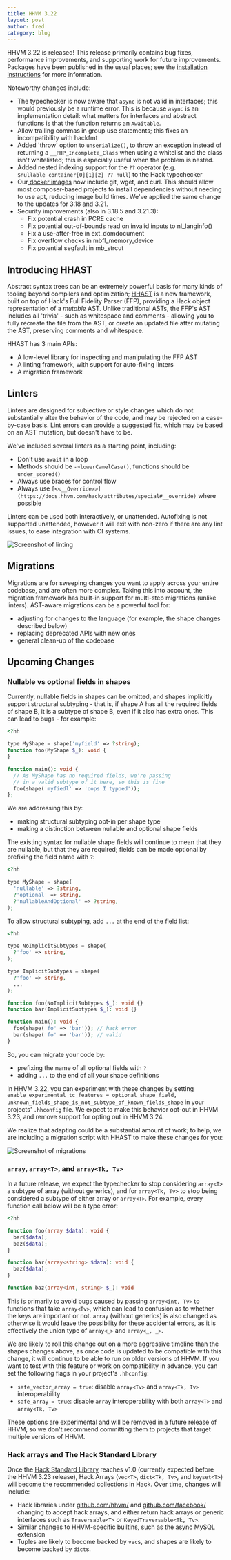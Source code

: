 ```yaml
---
title: HHVM 3.22
layout: post
author: fred
category: blog
---
```


HHVM 3.22 is released! This release primarily contains bug fixes, performance improvements, and supporting work for future improvements. Packages have been published in the usual places; see the [installation instructions](https://docs.hhvm.com/hhvm/installation/introduction) for more information.

<!--truncate-->

Noteworthy changes include:

* The typechecker is now aware that `async` is not valid in interfaces; this would previously be a runtime error. This is because `async` is an implementation detail: what matters for interfaces and abstract functions is that the function returns an `Awaitable`.
* Allow trailing commas in group use statements; this fixes an incompatibility with hackfmt
* Added 'throw' option to `unserialize()`, to throw an exception instead of returning a `__PHP_Incomplete_Class` when using a whitelist and the class isn't whitelisted; this is especially useful when the problem is nested.
* Added nested indexing support for the `??` operator (e.g. `$nullable_container[0][1][2] ?? null`) to the Hack typechecker
* Our[ docker images](https://hub.docker.com/r/hhvm/) now include git, wget, and curl. This should allow most composer-based projects to install dependencies without needing to use apt, reducing image build times. We've applied the same change to the updates for 3.18 and 3.21.
* Security improvements (also in 3.18.5 and 3.21.3):
    * Fix potential crash in PCRE cache
    * Fix potential out-of-bounds read on invalid inputs to nl_langinfo()
    * Fix a use-after-free in ext_domdocument
    * Fix overflow checks in mbfl_memory_device
    * Fix potential segfault in mb_strcut

## Introducing HHAST

Abstract syntax trees can be an extremely powerful basis for many kinds of tooling beyond compilers and optimization; [HHAST](https://github.com/hhvm/hhast/) is a new framework, built on top of Hack's Full Fidelity Parser (FFP), providing a Hack object representation of a *mutable* AST. Unlike traditional ASTs, the FFP's AST includes all 'trivia' - such as whitespace and comments - allowing you to fully recreate the file from the AST, or create an updated file after mutating the AST, preserving comments and whitespace.

HHAST has 3 main APIs:

* A low-level library for inspecting and manipulating the FFP AST
* A linting framework, with support for auto-fixing linters
* A migration framework

## Linters

Linters are designed for subjective or style changes which do not substantially alter the behavior of the code, and may be rejected on a case-by-case basis. Lint errors can provide a suggested fix, which may be based on an AST mutation, but doesn't have to be.

We've included several linters as a starting point, including:

* Don't use `await` in a loop
* Methods should be `->lowerCamelCase()`, functions should be `under_scored()`
* Always use braces for control flow
* Always use `[<<__Override>>](https://docs.hhvm.com/hack/attributes/special#__override)` where possible

Linters can be used both interactively, or unattended. Autofixing is not supported unattended, however it will exit with non-zero if there are any lint issues, to ease integration with CI systems.

![Screenshot of linting](/static/images/posts/hhvm-3.22/hhast-linters.png)

## Migrations

Migrations are for sweeping changes you want to apply across your entire codebase, and are often more complex. Taking this into account, the migration framework has built-in support for multi-step migrations (unlike linters). AST-aware migrations can be a powerful tool for:

* adjusting for changes to the language (for example, the shape changes described below)
* replacing deprecated APIs with new ones
* general clean-up of the codebase

## Upcoming Changes

### Nullable vs optional fields in shapes

Currently, nullable fields in shapes can be omitted, and shapes implicitly support structural subtyping - that is, if shape A has all the required fields of shape B, it is a subtype of shape B, even if it also has extra ones. This can lead to bugs - for example:

```php
<?hh

type MyShape = shape('myfield' => ?string);
function foo(MyShape $_): void {
}

function main(): void {
  // As MyShape has no required fields, we're passing
  // in a valid subtype of it here, so this is fine
  foo(shape('myfiedl' => 'oops I typoed'));
};
```


We are addressing this by:

* making structural subtyping opt-in per shape type
* making a distinction between nullable and optional shape fields

The existing syntax for nullable shape fields will continue to mean that they are nullable, but that they are required; fields can be made optional by prefixing the field name with `?`:

```php
<?hh

type MyShape = shape(
  'nullable' => ?string,
  ?'optional' => string,
  ?'nullableAndOptional' => ?string,
);
```

To allow structural subtyping, add `...` at the end of the field list:

```php
<?hh

type NoImplicitSubtypes = shape(
  ?'foo' => string,
);

type ImplicitSubtypes = shape(
  ?'foo' => string,
  ...
);

function foo(NoImplicitSubtypes $_): void {}
function bar(ImplicitSubtypes $_): void {}

function main(): void {
  foo(shape('fo' => 'bar')); // hack error
  bar(shape('fo' => 'bar')); // valid
}
```


So, you can migrate your code by:

* prefixing the name of all optional fields with `?`
* adding `...` to the end of all your shape definitions

In HHVM 3.22, you can experiment with these changes by setting `enable_experimental_tc_features = optional_shape_field, unknown_fields_shape_is_not_subtype_of_known_fields_shape` in your projects' `.hhconfig` file. We expect to make this behavior opt-out in HHVM 3.23, and remove support for opting out in HHVM 3.24.

We realize that adapting could be a substantial amount of work; to help, we are including a migration script with HHAST to make these changes for you:

![Screenshot of migrations](/static/images/posts/hhvm-3.22/hhast-migrations.png)

### `array`, `array<T>`, and `array<Tk, Tv>`

In a future release, we expect the typechecker to stop considering `array<T>` a subtype of array (without generics), and for `array<Tk, Tv>` to stop being considered a subtype of either array or `array<T>`. For example, every function call below will be a type error:

```php
<?hh

function foo(array $data): void {
  bar($data);
  baz($data);
}

function bar(array<string> $data): void {
  baz($data);
}

function baz(array<int, string> $_): void 
```

This is primarily to avoid bugs caused by passing `array<int, Tv>` to functions that take `array<Tv>`, which can lead to confusion as to whether the keys are important or not. `array` (without generics) is also changed as otherwise it would leave the possibility for these accidental errors, as it is effectively the union type of `array<_>` and `array<_, _>`.

We are likely to roll this change out on a more aggressive timeline than the shapes changes above, as once code is updated to be compatible with this change, it will continue to be able to run on older versions of HHVM. If you want to test with this feature or work on compatibility in advance, you can set the following flags in your project's `.hhconfig`:

* `safe_vector_array = true`: disable `array<Tv>` and `array<Tk, Tv>` interoperability
* `safe_array = true`: disable `array` interoperability with both `array<T>` and `array<Tk, Tv>`

These options are experimental and will be removed in a future release of HHVM, so we don't recommend committing them to projects that target multiple versions of HHVM.

### Hack arrays and The Hack Standard Library

Once the [Hack Standard Library](https://github.com/hhvm/hsl) reaches v1.0 (currently expected before the HHVM 3.23 release), Hack Arrays (`vec<T>`, `dict<Tk, Tv>`, and `keyset<T>`) will become the recommended collections in Hack. Over time, changes will include:

* Hack libraries under [github.com/hhvm/](http://github.com/hhvm/) and [github.com/facebook/](http://github.com/facebook/) changing to accept hack arrays, and either return hack arrays or generic interfaces such as `Traversable<T>` or `KeyedTraversable<Tk, Tv>`.
* Similar changes to HHVM-specific builtins, such as the async MySQL extension
* Tuples are likely to become backed by `vec`s, and shapes are likely to become backed by `dict`s.
